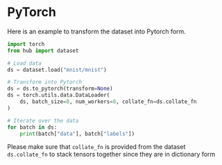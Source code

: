 # PyTorch

Here is an example to transform the dataset into Pytorch form.

```python
import torch
from hub import dataset

# Load data
ds = dataset.load("mnist/mnist")

# Transform into Pytorch
ds = ds.to_pytorch(transform=None)
ds = torch.utils.data.DataLoader(
    ds, batch_size=8, num_workers=8, collate_fn=ds.collate_fn
)

# Iterate over the data
for batch in ds:
    print(batch["data"], batch["labels"])
```
Please make sure that `collate_fn` is provided from the dataset `ds.collate_fn` to stack tensors together since they are in dictionary form
